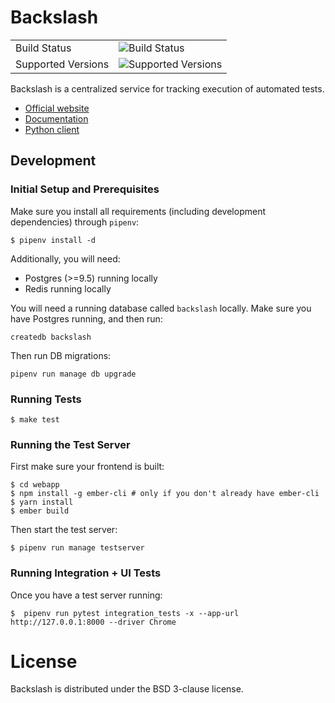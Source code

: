 # Backslash

|                       |                                                                                    |
|-----------------------|------------------------------------------------------------------------------------|
| Build Status          | ![Build Status](https://secure.travis-ci.org/getslash/backslash.png?branch=master) |
| Supported Versions    | ![Supported Versions](https://img.shields.io/badge/python-3.6-green.svg)    |

Backslash is a centralized service for tracking execution of automated tests.

* [Official website](https://getslash.github.io/backslash)
* [Documentation](https://backslash.readthedocs.io/en/latest/)
* [Python client](https://github.com/getslash/backslash-python)

## Development

### Initial Setup and Prerequisites

Make sure you install all requirements (including development dependencies) through `pipenv`:

``` shell
$ pipenv install -d
```

Additionally, you will need:

* Postgres (>=9.5) running locally
* Redis running locally

You will need a running database called `backslash` locally. Make sure you have Postgres running, and then run:

``` shell
createdb backslash
```

Then run DB migrations:

``` shell
pipenv run manage db upgrade
```

### Running Tests

``` shell
$ make test
```

### Running the Test Server

First make sure your frontend is built:

``` shell
$ cd webapp
$ npm install -g ember-cli # only if you don't already have ember-cli
$ yarn install
$ ember build
```

Then start the test server:

``` shell
$ pipenv run manage testserver
```

### Running Integration + UI Tests

Once you have a test server running:

``` shell
$  pipenv run pytest integration_tests -x --app-url http://127.0.0.1:8000 --driver Chrome
```

# License
Backslash is distributed under the BSD 3-clause license.
